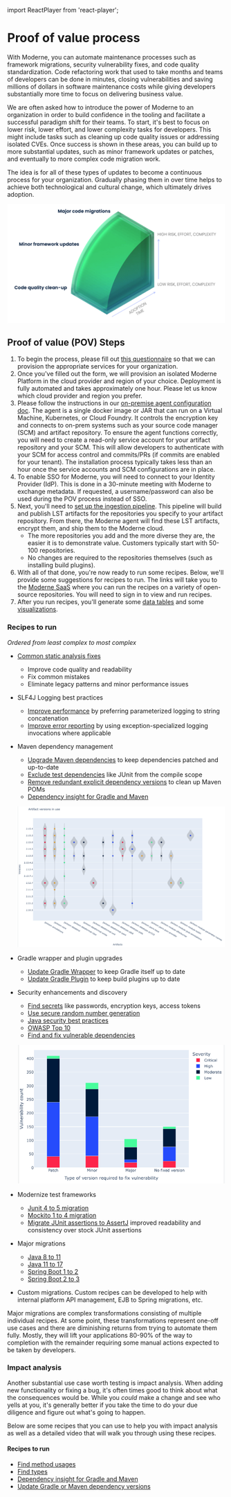 import ReactPlayer from 'react-player';

# Proof of value process

With Moderne, you can automate maintenance processes such as framework migrations, security vulnerability fixes, and code quality standardization. Code refactoring work that used to take months and teams of developers can be done in minutes, closing vulnerabilities and saving millions of dollars in software maintenance costs while giving developers substantially more time to focus on delivering business value.

We are often asked how to introduce the power of Moderne to an organization in order to build confidence in the tooling and facilitate a successful paradigm shift for their teams. To start, it's best to focus on lower risk, lower effort, and lower complexity tasks for developers. This might include tasks such as cleaning up code quality issues or addressing isolated CVEs. Once success is shown in these areas, you can build up to more substantial updates, such as minor framework updates or patches, and eventually to more complex code migration work.

The idea is for all of these types of updates to become a continuous process for your organization. Gradually phasing them in over time helps to achieve both technological and cultural change, which ultimately drives adoption.

![](./assets/pov-example.png)

## Proof of value (POV) Steps

1. To begin the process, please fill out [this questionnaire](https://lq7oxv9ggnm.typeform.com/to/r1ib8ecu?typeform-source=www.google.com) so that we can provision the appropriate services for your organization.
2. Once you've filled out the form, we will provision an isolated Moderne Platform in the cloud provider and region of your choice. Deployment is fully automated and takes approximately one hour. Please let us know which cloud provider and region you prefer.
3. Please follow the instructions in our [on-premise agent configuration doc](../how-to-guides/agent-configuration/agent-config.md). The agent is a single docker image or JAR that can run on a Virtual Machine, Kubernetes, or Cloud Foundry. It controls the encryption key and connects to on-prem systems such as your source code manager (SCM) and artifact repository. To ensure the agent functions correctly, you will need to create a read-only service account for your artifact repository and your SCM. This will allow developers to authenticate with your SCM for access control and commits/PRs (if commits are enabled for your tenant). The installation process typically takes less than an hour once the service accounts and SCM configurations are in place.
4. To enable SSO for Moderne, you will need to connect to your Identity Provider (IdP). This is done in a 30-minute meeting with Moderne to exchange metadata. If requested, a username/password can also be used during the POV process instead of SSO.
5. Next, you'll need to [set up the ingestion pipeline](../how-to-guides/mass-ingest.md). This pipeline will build and publish LST artifacts for the repositories you specify to your artifact repository. From there, the Moderne agent will find these LST artifacts, encrypt them, and ship them to the Moderne cloud.
   * The more repositories you add and the more diverse they are, the easier it is to demonstrate value. Customers typically start with 50-100 repositories.
   * No changes are required to the repositories themselves (such as installing build plugins).
6. With all of that done, you're now ready to run some recipes. Below, we'll provide some suggestions for recipes to run. The links will take you to the [Moderne SaaS](https://app.moderne.io) where you can run the recipes on a variety of open-source repositories. You will need to sign in to view and run recipes.
7. After you run recipes, you'll generate some [data tables](../../../user-documentation/moderne-platform/getting-started/data-tables.md) and some [visualizations](../../../user-documentation/moderne-platform/getting-started/visualizations.md).

### Recipes to run

_Ordered from least complex to most complex_

* [Common static analysis fixes](https://app.moderne.io/recipes/org.openrewrite.staticanalysis.CommonStaticAnalysis)
  * Improve code quality and readability
  * Fix common mistakes
  * Eliminate legacy patterns and minor performance issues
* SLF4J Logging best practices
  * [Improve performance](https://app.moderne.io/recipes/org.openrewrite.java.logging.slf4j.ParameterizedLogging) by preferring parameterized logging to string concatenation
  * [Improve error reporting](https://app.moderne.io/recipes/org.openrewrite.java.logging.slf4j.CompleteExceptionLogging) by using exception-specialized logging invocations where applicable
*   Maven dependency management

    * [Upgrade Maven dependencies](https://app.moderne.io/recipes/org.openrewrite.maven.UpgradeDependencyVersion) to keep dependencies patched and up-to-date
    * [Exclude test dependencies](https://app.moderne.io/recipes/org.openrewrite.maven.ExcludeDependency) like JUnit from the compile scope
    * [Remove redundant explicit dependency versions](https://app.moderne.io/recipes/org.openrewrite.maven.RemoveRedundantDependencyVersions) to clean up Maven POMs
    * [Dependency insight for Gradle and Maven](https://app.moderne.io/recipes/org.openrewrite.java.dependencies.DependencyInsight)

    ![](./assets/dep-insight.png)
* Gradle wrapper and plugin upgrades
  * [Update Gradle Wrapper](https://app.moderne.io/recipes/org.openrewrite.gradle.UpdateGradleWrapper) to keep Gradle itself up to date
  * [Update Gradle Plugin](https://app.moderne.io/recipes/org.openrewrite.gradle.plugins.UpgradePluginVersion) to keep build plugins up to date
*   Security enhancements and discovery

    * [Find secrets](https://app.moderne.io/marketplace/org.openrewrite.java.security.secrets) like passwords, encryption keys, access tokens
    * [Use secure random number generation](https://app.moderne.io/recipes/org.openrewrite.java.security.SecureRandom)
    * [Java security best practices](https://app.moderne.io/recipes/org.openrewrite.java.security.JavaSecurityBestPractices)
    * [OWASP Top 10](https://app.moderne.io/recipes/org.openrewrite.java.security.OwaspTopTen)
    * [Find and fix vulnerable dependencies](https://app.moderne.io/recipes/org.openrewrite.java.dependencies.DependencyVulnerabilityCheck)

    ![](./assets/vuln-dep.png)
* Modernize test frameworks
  * [Junit 4 to 5 migration](https://app.moderne.io/recipes/org.openrewrite.java.testing.junit5.JUnit4to5Migration)
  * [Mockito 1 to 4 migration](https://app.moderne.io/recipes/org.openrewrite.java.testing.mockito.Mockito1to4Migration)
  * [Migrate JUnit assertions to AssertJ](https://app.moderne.io/recipes/org.openrewrite.java.testing.assertj.Assertj) improved readability and consistency over stock JUnit assertions
* Major migrations
  * [Java 8 to 11](https://app.moderne.io/recipes/org.openrewrite.java.migrate.Java8toJava11)
  * [Java 11 to 17](https://app.moderne.io/recipes/org.openrewrite.java.migrate.UpgradeToJava17)
  * [Spring Boot 1 to 2](https://app.moderne.io/recipes/org.openrewrite.java.spring.boot2.UpgradeSpringBoot_2_7)
  * [Spring Boot 2 to 3](https://app.moderne.io/recipes/org.openrewrite.java.spring.boot3.UpgradeSpringBoot_3_0)
* Custom migrations. Custom recipes can be developed to help with internal platform API management, EJB to Spring migrations, etc.

Major migrations are complex transformations consisting of multiple individual recipes. At some point, these transformations represent one-off use cases and there are diminishing returns from trying to automate them fully. Mostly, they will lift your applications 80-90% of the way to completion with the remainder requiring some manual actions expected to be taken by developers.

### Impact analysis

Another substantial use case worth testing is impact analysis. When adding new functionality or fixing a bug, it's often times good to think about what the consequences would be. While you _could_ make a change and see who yells at you, it's generally better if you take the time to do your due diligence and figure out what's going to happen.

Below are some recipes that you can use to help you with impact analysis as well as a detailed video that will walk you through using these recipes.

<ReactPlayer className="reactPlayer" url='https://youtu.be/jMxSWB5jJ5M?t=306' controls="true" />

#### Recipes to run

* [Find method usages](https://app.moderne.io/recipes/org.openrewrite.java.search.FindMethods)
* [Find types](https://app.moderne.io/recipes/org.openrewrite.java.search.FindTypes)
* [Dependency insight for Gradle and Maven](https://app.moderne.io/recipes/org.openrewrite.java.dependencies.DependencyInsight)
* [Update Gradle or Maven dependency versions](https://app.moderne.io/recipes/org.openrewrite.java.dependencies.UpgradeDependencyVersion)
